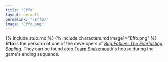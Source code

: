 ```yaml
---
title: "Effo"
layout: default
permalink: "/Effo/"
image: "Effo.png"
---
```

{% include stub.md %}
{% include characters.md image1="Effo.png" %}
**Effo** is the persona of one of the developers of [*Bug Fables: The Everlasting Sapling*](/Bug_Fables:_The_Everlasting_Sapling). They can be found atop [Team Snakemouth](/Team_Snakemouth)'s house during the game's ending sequence.